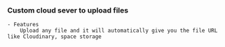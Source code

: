 ### Custom cloud sever to upload files

    - Features
        Upload any file and it will automatically give you the file URL like Cloudinary, space storage
